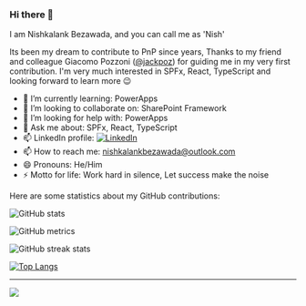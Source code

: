 ### Hi there 👋
I am Nishkalank Bezawada, and you can call me as 'Nish'

Its been my dream to contribute to PnP since years, Thanks to my friend and colleague Giacomo Pozzoni ([@jackpoz](https://github.com/jackpoz "Giacomo's Github")) for guiding me in my very first contribution. I'm very much interested in SPFx, React, TypeScript and looking forward to learn more 😉

- 🌱 I’m currently learning: PowerApps
- 👯 I’m looking to collaborate on: SharePoint Framework
- 🤔 I’m looking for help with: PowerApps
- 💬 Ask me about: SPFx, React, TypeScript
- 📫 LinkedIn profile: [![LinkedIn](https://img.shields.io/badge/LinkedIn-%230077B5.svg?logo=linkedin&logoColor=white)](https://www.linkedin.com/in/nishkalankbezawada/) 
- 📫 How to reach me: nishkalankbezawada@outlook.com
- 😄 Pronouns: He/Him
- ⚡ Motto for life: Work hard in silence, Let success make the noise

Here are some statistics about my GitHub contributions:

![GitHub stats](https://github-readme-stats.vercel.app/api?username=NishkalankBezawada&show_icons=true)  

![GitHub metrics](https://metrics.lecoq.io/NishkalankBezawada)  

![GitHub streak stats](https://github-readme-streak-stats.herokuapp.com/?user=NishkalankBezawada) 

[![Top Langs](https://github-readme-stats.vercel.app/api/top-langs/?username=NishkalankBezawada&layout=compact&theme=radical)](https://github.com/anuraghazra/github-readme-stats)

---
[![](https://visitcount.itsvg.in/api?id=NishkalankBezawada&icon=0&color=0)](https://visitcount.itsvg.in)

<!--[![Profile views](https://komarev.com/ghpvc/?username=NishkalankBezawada&label=Profile%20Views&color=blue)]

[![Github](https://img.shields.io/github/followers/NishkalankBezawada?label=Follow&style=social)] -->
